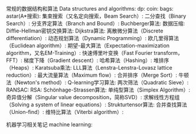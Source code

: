 常规的数据结构和算法 Data structures and algorithms:
    dp:
        coin:
        bags:
    astar(A*搜索):
    集束搜索（又名定向搜索，Beam Search）:
    二分查找（Binary Search）:
    分支界定算法（Branch and Bound）:
    Buchberger算法:
    数据压缩:
    Diffie-Hellman密钥交换算法:
    Dijkstra算法:
    离散微分算法（Discrete differentiation）:
    动态规划算法（Dynamic Programming）:
    欧几里得算法（Euclidean algorithm）:
    期望-最大算法（Expectation-maximization algorithm，又名EM-Training）:
    快速傅里叶变换（Fast Fourier transform，FFT）:
    梯度下降（Gradient descent）:
    哈希算法（Hashing）:
    堆排序（Heaps）:
    Karatsuba乘法:
    LLL算法（Lenstra-Lenstra-Lovasz  lattice reduction）:
    最大流量算法（Maximum flow）:
    合并排序（Merge Sort）:
    牛顿法（Newton's method）:
    Q-learning学习算法:
    两次筛法（Quadratic Sieve）:
    RANSAC:
    RSA:
    Schönhage-Strassen算法:
    单纯型算法（Simplex Algorithm）:
    奇异值分解（Singular value decomposition，简称SVD）:
    求解线性方程组（Solving a system of linear equations）:
    Strukturtensor算法:
    合并查找算法（Union-find）:
    维特比算法（Viterbi algorithm）:

    
机器学习相关笔记 machine learning:
    